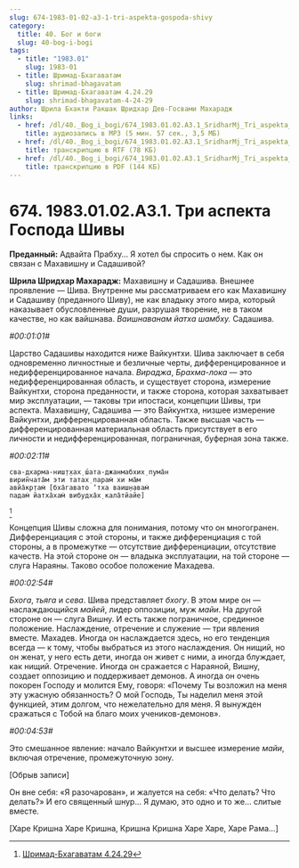 ```yaml
---
slug: 674-1983-01-02-a3-1-tri-aspekta-gospoda-shivy
category:
  title: 40. Бог и боги
  slug: 40-bog-i-bogi
tags:
  - title: "1983.01"
    slug: 1983-01
  - title: Шримад-Бхагаватам
    slug: shrimad-bhagavatam
  - title: Шримад-Бхагаватам 4.24.29
    slug: shrimad-bhagavatam-4-24-29
author: Шрила Бхакти Ракшак Шридхар Дев-Госвами Махарадж
links:
  - href: /dl/40._Bog_i_bogi/674_1983.01.02.A3.1_SridharMj_Tri_aspekta_Gospoda_Shivy.mp3
    title: аудиозапись в MP3 (5 мин. 57 сек., 3,5 МБ)
  - href: /dl/40._Bog_i_bogi/674_1983.01.02.A3.1_SridharMj_Tri_aspekta_Gospoda_Shivy.rtf
    title: транскрипцию в RTF (78 КБ)
  - href: /dl/40._Bog_i_bogi/674_1983.01.02.A3.1_SridharMj_Tri_aspekta_Gospoda_Shivy.pdf
    title: транскрипцию в PDF (144 КБ)
---
```


# 674. 1983.01.02.A3.1. Три аспекта Господа Шивы

**Преданный:** Адвайта Прабху… Я хотел бы спросить о нем. Как он связан с Махавишну и Садашивой?

**Шрила Шридхар Махарадж:** Махавишну и Садашива. Внешнее проявление — Шива. Внутренне мы рассматриваем его как Махавишну и Садашиву (преданного Шиву), не как владыку этого мира, который наказывает обусловленные души, разрушая творение, не в таком качестве, но как вайшнава. *Ваишнаванам йатха шамбху.* Садашива.

*#00:01:01#*

Царство Садашивы находится ниже Вайкунтхи. Шива заключает в себя одновременно личностные и безличные черты, дифференцированное и недифференцированное начала. *Вираджа*, *Брахма-лока* — это недифференцированная область, и существует сторона, измерение Вайкунтхи, сторона преданности, и также сторона, которая захватывает мир эксплуатации, — таковы три ипостаси, концепции Шивы, три аспекта. Махавишну, Садашива — это Вайкунтха, низшее измерение Вайкунтхи, дифференцированная область. Также высшая часть — дифференцированная материальная область присутствует в его личности и недифференцированная, пограничная, буферная зона также.

*#00:02:11#*

    сва-дхарма-ниш̣т̣хах̣ ш́ата-джанмабхих̣ пума̄н
    вирин̃чата̄м эти татах̣ парам̇ хи ма̄м
    авйа̄кр̣там̇ [бха̄гавато ‘тха ваиш̣н̣авам̇
    падам̇ йатха̄хам̇ вибудха̄х̣ кала̄тйайе]
[^_ftn1]

Концепция Шивы сложна для понимания, потому что он многогранен. Дифференциация с этой стороны, и также дифференциация с той стороны, а в промежутке — отсутствие дифференциации, отсутствие качеств. На этой стороне он — владыка эксплуатации, на той стороне — слуга Нараяны. Таково особое положение Махадева.

*#00:02:54#*

*Бхога*, *тьяга* и *сева*. Шива представляет *бхогу*. В этом мире он — наслаждающийся *майей*, лидер оппозиции, муж *майи*. На другой стороне он — слуга Вишну. И есть также пограничное, срединное положение. Наслаждение, отречение и служение — три явления вместе. Махадев. Иногда он наслаждается здесь, но его тенденция всегда — к тому, чтобы выбраться из этого наслаждения. Он нищий, но он женат, у него есть дети, иногда он живет с ними, а иногда блуждает, как нищий. Отречение. Иногда он сражается с Нараяной, Вишну, создает оппозицию и поддерживает демонов. А иногда он очень покорен Господу и молится Ему, говоря: «Почему Ты возложил на меня эту ужасную обязанность? О мой Господь, Ты наделил меня этой функцией, этим долгом, что нежелательно для меня. Я вынужден сражаться с Тобой на благо моих учеников-демонов».

*#00:04:53#*

Это смешанное явление: начало Вайкунтхи и высшее измерение *майи*, включая отречение, промежуточную зону.

[Обрыв записи]

Он вне себя: «Я разочарован», и жалуется на себя: «Что делать? Что делать?» И его священный шнур… Я думаю, это одно и то же… слитые вместе.

[Харе Кришна Харе Кришна, Кришна Кришна Харе Харе, Харе Рама…]



[^_ftn1]: [Шримад-Бхагаватам 4.24.29](../notes/shrimad-bhagavatam/shrimad-bhagavatam-4-24-29.md)
